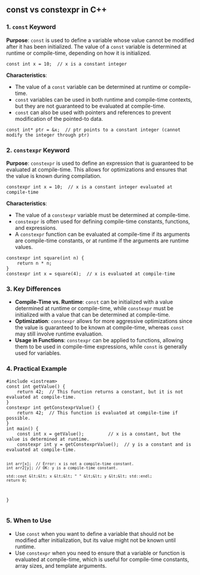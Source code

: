 <!DOCTYPE html>
<html lang="en">
<head>
    <meta charset="UTF-8">
    <meta name="viewport" content="width=device-width, initial-scale=1.0">
    <title>const vs constexpr in C++</title>
</head>
<body>
    <h2>const vs constexpr in C++</h2>
    <h3>1. <code>const</code> Keyword</h3>
    <p><strong>Purpose</strong>: <code>const</code> is used to define a variable whose value cannot be modified after it has been initialized. The value of a <code>const</code> variable is determined at runtime or compile-time, depending on how it is initialized.</p>
    <pre><code>const int x = 10;  // x is a constant integer</code></pre>
    <p><strong>Characteristics</strong>:</p>
    <ul>
        <li>The value of a <code>const</code> variable can be determined at runtime or compile-time.</li>
        <li><code>const</code> variables can be used in both runtime and compile-time contexts, but they are not guaranteed to be evaluated at compile-time.</li>
        <li><code>const</code> can also be used with pointers and references to prevent modification of the pointed-to data.</li>
    </ul>
    <pre><code>const int* ptr = &x;  // ptr points to a constant integer (cannot modify the integer through ptr)</code></pre>
    <h3>2. <code>constexpr</code> Keyword</h3>
    <p><strong>Purpose</strong>: <code>constexpr</code> is used to define an expression that is guaranteed to be evaluated at compile-time. This allows for optimizations and ensures that the value is known during compilation.</p>
    <pre><code>constexpr int x = 10;  // x is a constant integer evaluated at compile-time</code></pre>
    <p><strong>Characteristics</strong>:</p>
    <ul>
        <li>The value of a <code>constexpr</code> variable must be determined at compile-time.</li>
        <li><code>constexpr</code> is often used for defining compile-time constants, functions, and expressions.</li>
        <li>A <code>constexpr</code> function can be evaluated at compile-time if its arguments are compile-time constants, or at runtime if the arguments are runtime values.</li>
    </ul>
    <pre><code>constexpr int square(int n) {
    return n * n;
}
constexpr int x = square(4);  // x is evaluated at compile-time
</code></pre>
    <h3>3. Key Differences</h3>
    <ul>
        <li><strong>Compile-Time vs. Runtime</strong>: <code>const</code> can be initialized with a value determined at runtime or compile-time, while <code>constexpr</code> must be initialized with a value that can be determined at compile-time.</li>
        <li><strong>Optimization</strong>: <code>constexpr</code> allows for more aggressive optimizations since the value is guaranteed to be known at compile-time, whereas <code>const</code> may still involve runtime evaluation.</li>
        <li><strong>Usage in Functions</strong>: <code>constexpr</code> can be applied to functions, allowing them to be used in compile-time expressions, while <code>const</code> is generally used for variables.</li>
    </ul>
    <h3>4. Practical Example</h3>
    <pre><code>#include &lt;iostream&gt;
const int getValue() {
    return 42;  // This function returns a constant, but it is not evaluated at compile-time.
}
constexpr int getConstexprValue() {
    return 42;  // This function is evaluated at compile-time if possible.
}
int main() {
    const int x = getValue();         // x is a constant, but the value is determined at runtime.
    constexpr int y = getConstexprValue();  // y is a constant and is evaluated at compile-time.

    int arr[x];  // Error: x is not a compile-time constant.
    int arr2[y]; // OK: y is a compile-time constant.

    std::cout &lt;&lt; x &lt;&lt; " " &lt;&lt; y &lt;&lt; std::endl;
    return 0;
}
</code></pre>
    <h3>5. When to Use</h3>
    <ul>
        <li>Use <code>const</code> when you want to define a variable that should not be modified after initialization, but its value might not be known until runtime.</li>
        <li>Use <code>constexpr</code> when you need to ensure that a variable or function is evaluated at compile-time, which is useful for compile-time constants, array sizes, and template arguments.</li>
    </ul>
</body>
</html>
